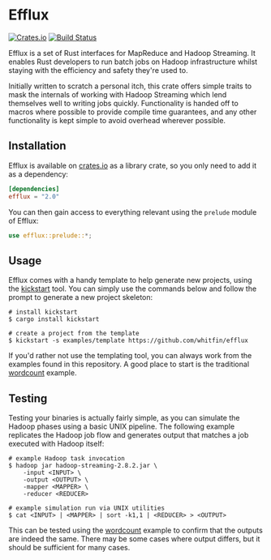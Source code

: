 # Efflux
[![Crates.io](https://img.shields.io/crates/v/efflux.svg)](https://crates.io/crates/efflux) [![Build Status](https://img.shields.io/travis/whitfin/efflux.svg)](https://travis-ci.org/whitfin/efflux)

Efflux is a set of Rust interfaces for MapReduce and Hadoop Streaming. It enables Rust developers to run batch jobs on Hadoop infrastructure whilst staying with the efficiency and safety they're used to.

Initially written to scratch a personal itch, this crate offers simple traits to mask the internals of working with Hadoop Streaming which lend themselves well to writing jobs quickly. Functionality is handed off to macros where possible to provide compile time guarantees, and any other functionality is kept simple to avoid overhead wherever possible.

## Installation

Efflux is available on [crates.io](https://crates.io/crates/efflux) as a library crate, so you only need to add it as a dependency:

```toml
[dependencies]
efflux = "2.0"
```

You can then gain access to everything relevant using the `prelude` module of Efflux:

```rust
use efflux::prelude::*;
```

## Usage

Efflux comes with a handy template to help generate new projects, using the [kickstart](https://github.com/Keats/kickstart) tool. You can simply use the commands below and follow the prompt to generate a new project skeleton:

```shell
# install kickstart
$ cargo install kickstart

# create a project from the template
$ kickstart -s examples/template https://github.com/whitfin/efflux
```

If you'd rather not use the templating tool, you can always work from the examples found in this repository. A good place to start is the traditional [wordcount](examples/wordcount) example.

## Testing

Testing your binaries is actually fairly simple, as you can simulate the Hadoop phases using a basic UNIX pipeline. The following example replicates the Hadoop job flow and generates output that matches a job executed with Hadoop itself:

```shell
# example Hadoop task invocation
$ hadoop jar hadoop-streaming-2.8.2.jar \
    -input <INPUT> \
    -output <OUTPUT> \
    -mapper <MAPPER> \
    -reducer <REDUCER>

# example simulation run via UNIX utilities
$ cat <INPUT> | <MAPPER> | sort -k1,1 | <REDUCER> > <OUTPUT>
```

This can be tested using the [wordcount](examples/wordcount) example to confirm that the outputs are indeed the same. There may be some cases where output differs, but it should be sufficient for many cases.
